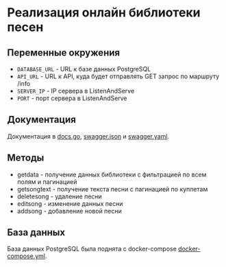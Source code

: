 # Реализация онлайн библиотеки песен

## Переменные окружения
+ ```DATABASE_URL``` - URL к базе данных PostgreSQL
+ ```API_URL``` - URL к API, куда будет отправлять GET запрос по маршруту /info
+ ```SERVER_IP``` - IP сервера в ListenAndServe
+ ```PORT``` - порт сервера в ListenAndServe

## Документация
Документация в [docs.go](docs/docs.go), [swagger.json](docs/swagger.json) и [swagger.yaml](docs/swagger.yaml).

## Методы

+ getdata - получение данных библиотеки с фильтрацией по всем полям и пагинацией
+ getsongtext - получение текста песни с пагинацией по куплетам
+ deletesong - удаление песни
+ editsong - изменение данных песни
+ addsong - добавление новой песни

## База данных
База данных PostgreSQL была поднята с docker-compose [docker-compose.yml](docker-compose.yml).